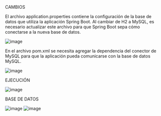 CAMBIOS

El archivo application.properties contiene la configuración de la base de datos que utiliza la aplicación Spring Boot. Al cambiar de H2 a MySQL, es necesario actualizar este archivo para que Spring Boot sepa cómo conectarse a la nueva base de datos.

![image](https://github.com/josueleonn/projecthotel/assets/147575712/cf3b135a-7f37-46a6-a0d0-9d55ae0daa8d)

En el archivo pom.xml se necesita agregar la dependencia del conector de MySQL para que la aplicación pueda comunicarse con la base de datos MySQL.

![image](https://github.com/josueleonn/projecthotel/assets/147575712/9829805a-c9ff-47a1-8583-a59baea7f7ef)

EJECUCIÓN

![image](https://github.com/josueleonn/projecthotel/assets/147575712/9d119b65-129c-4428-9ccc-4951dbb12288)

BASE DE DATOS

![image](https://github.com/josueleonn/projecthotel/assets/147575712/fea94472-b07c-4bbe-b81e-c18eb7f4b7b7)
![image](https://github.com/josueleonn/projecthotel/assets/147575712/684139e2-dfea-4b9c-877c-4a6003edffb4)


